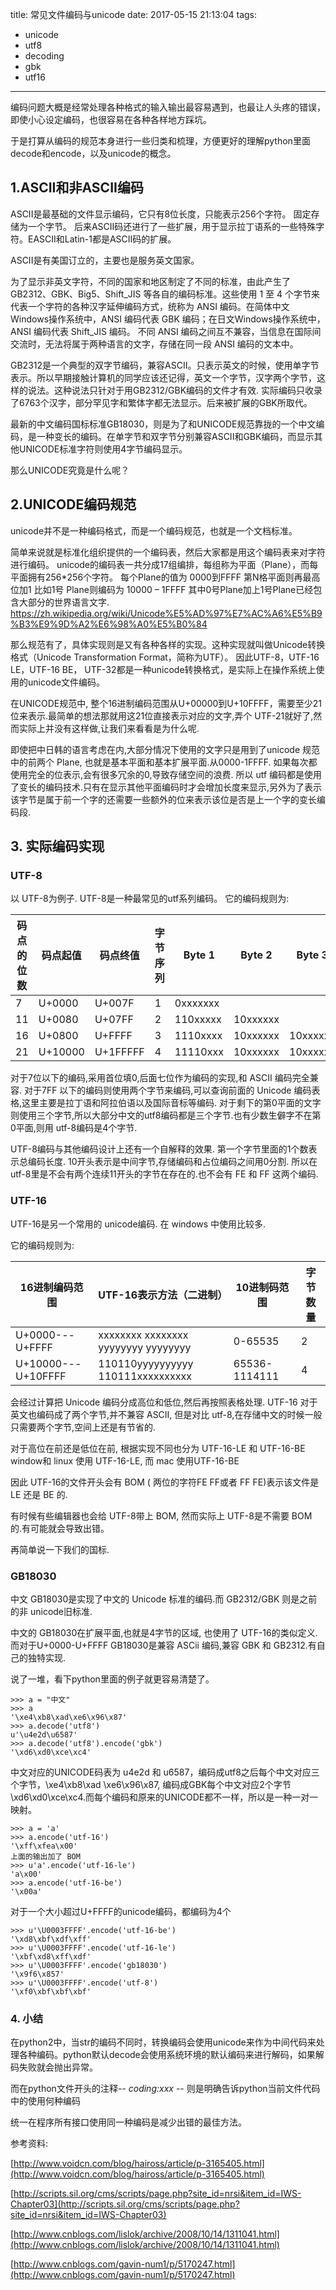 title: 常见文件编码与unicode
date: 2017-05-15 21:13:04
tags:
- unicode
- utf8
- decoding
- gbk
- utf16
---


编码问题大概是经常处理各种格式的输入输出最容易遇到，也最让人头疼的错误，即使小心设定编码，也很容易在各种各样地方踩坑。

于是打算从编码的规范本身进行一些归类和梳理，方便更好的理解python里面decode和encode，以及unicode的概念。

## 1.ASCII和非ASCII编码
ASCII是最基础的文件显示编码，它只有8位长度，只能表示256个字符。
固定存储为一个字节。
后来ASCII码还进行了一些扩展，用于显示拉丁语系的一些特殊字符。EASCII和Latin-1都是ASCII码的扩展。

<!-- more -->

ASCII是有美国订立的，主要也是服务英文国家。

为了显示非英文字符，不同的国家和地区制定了不同的标准，由此产生了 GB2312、GBK、Big5、Shift\_JIS 等各自的编码标准。这些使用 1 至 4 个字节来代表一个字符的各种汉字延伸编码方式，统称为 ANSI 编码。在简体中文Windows操作系统中，ANSI 编码代表 GBK 编码；在日文Windows操作系统中，ANSI 编码代表 Shift\_JIS 编码。 不同 ANSI 编码之间互不兼容，当信息在国际间交流时，无法将属于两种语言的文字，存储在同一段 ANSI 编码的文本中。

GB2312是一个典型的双字节编码，兼容ASCII。只表示英文的时候，使用单字节表示。所以早期接触计算机的同学应该还记得，英文一个字节，汉字两个字节，这样的说法。这种说法只针对于用GB2312/GBK编码的文件才有效.
实际编码只收录了6763个汉字，部分罕见字和繁体字都无法显示。后来被扩展的GBK所取代。
  
最新的中文编码国标标准GB18030，则是为了和UNICODE规范靠拢的一个中文编码，是一种变长的编码。在单字节和双字节分别兼容ASCII和GBK编码，而显示其他UNICODE标准字符则使用4字节编码显示。

那么UNICODE究竟是什么呢？

## 2.UNICODE编码规范
  
  unicode并不是一种编码格式，而是一个编码规范，也就是一个文档标准。
  
  简单来说就是标准化组织提供的一个编码表，然后大家都是用这个编码表来对字符进行编码。
  unicode的编码表一共分成17组编排，每组称为平面（Plane），而每平面拥有256*256个字符。
  每个Plane的值为 0000到FFFF
  第N格平面则再最高位加1
  比如1号 Plane则编码为 10000 – 1FFFF
  其中0号Plane加上1号Plane已经包含大部分的世界语言文字. 
  https://zh.wikipedia.org/wiki/Unicode%E5%AD%97%E7%AC%A6%E5%B9%B3%E9%9D%A2%E6%98%A0%E5%B0%84

  那么规范有了，具体实现则是又有各种各样的实现。这种实现就叫做Unicode转换格式（Unicode Transformation Format，简称为UTF）。
  因此UTF-8，UTF-16 LE，UTF-16 BE， UTF-32都是一种unicode转换格式，是实际上在操作系统上使用的unicode文件编码。
  
  在UNICODE规范中, 整个16进制编码范围从U+00000到U+10FFFF，需要至少21位来表示.最简单的想法那就用这21位直接表示对应的文字,弄个 UTF-21就好了,然而实际上并没有这样做,让我们来看看是为什么呢.

  即使把中日韩的语言考虑在内,大部分情况下使用的文字只是用到了unicode 规范中的前两个 Plane, 也就是基本平面和基本扩展平面.从0000-1FFFF. 如果每次都使用完全的位表示,会有很多冗余的0,导致存储空间的浪费.
  所以 utf 编码都是使用了变长的编码技术.只有在显示其他平面编码时才会增加长度来显示,另外为了表示该字节是属于前一个字的还需要一些额外的位来表示该位是否是上一个字的变长编码段.

## 3. 实际编码实现

### UTF-8

以 UTF-8为例子. UTF-8是一种最常见的utf系列编码。
  它的编码规则为:
  
| 码点的位数 | 码点起值 | 码点终值 | 字节序列 | Byte 1 | Byte 2 | Byte 3 | Byte 4|
| -------- | ------  | ------ | ------ | ------ | ------ | ------ | ------| 
| 7  |U+0000  |U+007F   |1 |0xxxxxxx| | | |
|11  |U+0080  |U+07FF   |2 |110xxxxx|  10xxxxxx| | |
|16  |U+0800  |U+FFFF   |3 |1110xxxx|  10xxxxxx|  10xxxxxx| |
|21  |U+10000 |U+1FFFFF |4 |11110xxx|  10xxxxxx|  10xxxxxx|  10xxxxxx|


对于7位以下的编码,采用首位填0,后面七位作为编码的实现,和 ASCII 编码完全兼容.
对于7FF 以下的编码则使用两个字节来编码,可以查询前面的 Unicode 编码表格,这里主要是拉丁语和阿拉伯语以及国际音标等编码.
对于剩下的第0平面的文字则使用三个字节,所以大部分中文的utf8编码都是三个字节.也有少数生僻字不在第0平面,则用 utf-8编码是4个字节.

UTF-8编码与其他编码设计上还有一个自解释的效果.
第一个字节里面的1个数表示总编码长度. 10开头表示是中间字节,存储编码和占位编码之间用0分割.
所以在 utf-8里是不会有两个连续11开头的字节在存在的.也不会有 FE 和 FF 这两个编码.

### UTF-16

UTF-16是另一个常用的 unicode编码. 在 windows 中使用比较多.

它的编码规则为:

|16进制编码范围  |UTF-16表示方法（二进制）| 10进制码范围 | 字节数量|
| -----        | -----              | -----      | ----- |
|U+0000---U+FFFF |xxxxxxxx xxxxxxxx yyyyyyyy yyyyyyyy| 0-65535| 2|
|U+10000---U+10FFFF | 110110yyyyyyyyyy 110111xxxxxxxxxx |65536-1114111| 4|

会经过计算把 Unicode 编码分成高位和低位,然后再按照表格处理.
UTF-16 对于英文也编码成了两个字节,并不兼容 ASCII, 但是对比 utf-8,在存储中文的时候一般只需要两个字节,空间上还是有节省的.

对于高位在前还是低位在前, 根据实现不同也分为 UTF-16-LE 和 UTF-16-BE
window和 linux 使用 UTF-16-LE, 而 mac 使用UTF-16-BE

因此 UTF-16的文件开头会有 BOM ( 两位的字符FE FF或者 FF FE)表示该文件是 LE 还是 BE 的.

有时候有些编辑器也会给 UTF-8带上 BOM, 然而实际上 UTF-8是不需要 BOM 的.有可能就会导致出错。

再简单说一下我们的国标.

### GB18030

中文 GB18030是实现了中文的 Unicode 标准的编码.而 GB2312/GBK 则是之前的非 unicode旧标准.

中文的 GB18030在扩展平面,也就是4字节的区域, 也使用了 UTF-16的类似定义.而对于U+0000-U+FFFF  GB18030是兼容 ASCii 编码,兼容 GBK 和 GB2312.有自己的独特实现.

说了一堆，看下python里面的例子就更容易清楚了。

```
>>> a = "中文"
>>> a
'\xe4\xb8\xad\xe6\x96\x87'
>>> a.decode('utf8')
u'\u4e2d\u6587'
>>> a.decode('utf8').encode('gbk')
'\xd6\xd0\xce\xc4'
```

中文对应的UNICODE码表为 u4e2d 和 u6587，编码成utf8之后每个中文对应三个字节，\xe4\xb8\xad \xe6\x96\x87, 编码成GBK每个中文对应2个字节 \xd6\xd0\xce\xc4.而每个编码和原来的UNICODE都不一样，所以是一种一对一映射。

```
>>> a = 'a'
>>> a.encode('utf-16')
'\xff\xfea\x00'
上面的输出加了 BOM
>>> u'a'.encode('utf-16-le')
'a\x00'
>>> a.encode('utf-16-be')
'\x00a'
```

对于一个大小超过U+FFFF的unicode编码，都编码为4个
```
>>> u'\U0003FFFF'.encode('utf-16-be')
'\xd8\xbf\xdf\xff'
>>> u'\U0003FFFF'.encode('utf-16-le')
'\xbf\xd8\xff\xdf'
>>> u'\U0003FFFF'.encode('gb18030')
'\x9f6\x857'
>>> u'\U0003FFFF'.encode('utf-8')
'\xf0\xbf\xbf\xbf'
```

### 4. 小结

在python2中，当str的编码不同时，转换编码会使用unicode来作为中间代码来处理各种编码。python默认decode会使用系统环境的默认编码来进行解码，如果解码失败就会抛出异常。

而在python文件开头的注释-*- coding:xxx -*- 则是明确告诉python当前文件代码中的使用何种编码

统一在程序所有接口使用同一种编码是减少出错的最佳方法。

参考资料:

[http://www.voidcn.com/blog/haiross/article/p-3165405.html](http://www.voidcn.com/blog/haiross/article/p-3165405.html)

[http://scripts.sil.org/cms/scripts/page.php?site_id=nrsi&item_id=IWS-Chapter03](http://scripts.sil.org/cms/scripts/page.php?site_id=nrsi&item_id=IWS-Chapter03)

[http://www.cnblogs.com/lislok/archive/2008/10/14/1311041.html](http://www.cnblogs.com/lislok/archive/2008/10/14/1311041.html)

[http://www.cnblogs.com/gavin-num1/p/5170247.html](http://www.cnblogs.com/gavin-num1/p/5170247.html)
